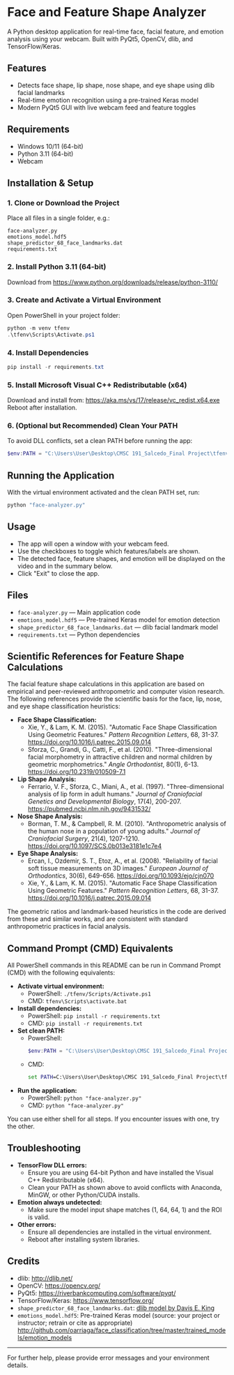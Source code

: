 # Face and Feature Shape Analyzer

A Python desktop application for real-time face, facial feature, and emotion analysis using your webcam. Built with PyQt5, OpenCV, dlib, and TensorFlow/Keras.

## Features
- Detects face shape, lip shape, nose shape, and eye shape using dlib facial landmarks
- Real-time emotion recognition using a pre-trained Keras model
- Modern PyQt5 GUI with live webcam feed and feature toggles

## Requirements
- Windows 10/11 (64-bit)
- Python 3.11 (64-bit)
- Webcam

## Installation & Setup

### 1. Clone or Download the Project
Place all files in a single folder, e.g.:
```
face-analyzer.py
emotions_model.hdf5
shape_predictor_68_face_landmarks.dat
requirements.txt
```

### 2. Install Python 3.11 (64-bit)
Download from https://www.python.org/downloads/release/python-3110/

### 3. Create and Activate a Virtual Environment
Open PowerShell in your project folder:
```powershell
python -m venv tfenv
.\tfenv\Scripts\Activate.ps1
```

### 4. Install Dependencies
```powershell
pip install -r requirements.txt
```

### 5. Install Microsoft Visual C++ Redistributable (x64)
Download and install from:
https://aka.ms/vs/17/release/vc_redist.x64.exe
Reboot after installation.

### 6. (Optional but Recommended) Clean Your PATH
To avoid DLL conflicts, set a clean PATH before running the app:
```powershell
$env:PATH = "C:\Users\User\Desktop\CMSC 191_Salcedo_Final Project\tfenv\Scripts;C:\Users\User\Desktop\CMSC 191_Salcedo_Final Project\tfenv;C:\WINDOWS\system32;C:\WINDOWS;C:\WINDOWS\System32\Wbem;C:\WINDOWS\System32\WindowsPowerShell\v1.0\;C:\WINDOWS\System32\OpenSSH\;"
```

## Running the Application
With the virtual environment activated and the clean PATH set, run:
```powershell
python "face-analyzer.py"
```

## Usage
- The app will open a window with your webcam feed.
- Use the checkboxes to toggle which features/labels are shown.
- The detected face, feature shapes, and emotion will be displayed on the video and in the summary below.
- Click "Exit" to close the app.

## Files
- `face-analyzer.py` — Main application code
- `emotions_model.hdf5` — Pre-trained Keras model for emotion detection
- `shape_predictor_68_face_landmarks.dat` — dlib facial landmark model
- `requirements.txt` — Python dependencies

## Scientific References for Feature Shape Calculations

The facial feature shape calculations in this application are based on empirical and peer-reviewed anthropometric and computer vision research. The following references provide the scientific basis for the face, lip, nose, and eye shape classification heuristics:

- **Face Shape Classification:**
  - Xie, Y., & Lam, K. M. (2015). "Automatic Face Shape Classification Using Geometric Features." *Pattern Recognition Letters*, 68, 31-37. https://doi.org/10.1016/j.patrec.2015.09.014
  - Sforza, C., Grandi, G., Catti, F., et al. (2010). "Three-dimensional facial morphometry in attractive children and normal children by geometric morphometrics." *Angle Orthodontist*, 80(1), 6-13. https://doi.org/10.2319/010509-7.1
- **Lip Shape Analysis:**
  - Ferrario, V. F., Sforza, C., Miani, A., et al. (1997). "Three-dimensional analysis of lip form in adult humans." *Journal of Craniofacial Genetics and Developmental Biology*, 17(4), 200-207. https://pubmed.ncbi.nlm.nih.gov/9431532/
- **Nose Shape Analysis:**
  - Borman, T. M., & Campbell, R. M. (2010). "Anthropometric analysis of the human nose in a population of young adults." *Journal of Craniofacial Surgery*, 21(4), 1207-1210. https://doi.org/10.1097/SCS.0b013e3181e1c7e4
- **Eye Shape Analysis:**
  - Ercan, I., Ozdemir, S. T., Etoz, A., et al. (2008). "Reliability of facial soft tissue measurements on 3D images." *European Journal of Orthodontics*, 30(6), 649-656. https://doi.org/10.1093/ejo/cjn070
  - Xie, Y., & Lam, K. M. (2015). "Automatic Face Shape Classification Using Geometric Features." *Pattern Recognition Letters*, 68, 31-37. https://doi.org/10.1016/j.patrec.2015.09.014

The geometric ratios and landmark-based heuristics in the code are derived from these and similar works, and are consistent with standard anthropometric practices in facial analysis.

## Command Prompt (CMD) Equivalents

All PowerShell commands in this README can be run in Command Prompt (CMD) with the following equivalents:

- **Activate virtual environment:**
  - PowerShell: `./tfenv/Scripts/Activate.ps1`
  - CMD: `tfenv\Scripts\activate.bat`
- **Install dependencies:**
  - PowerShell: `pip install -r requirements.txt`
  - CMD: `pip install -r requirements.txt`
- **Set clean PATH:**
  - PowerShell:
    ```powershell
    $env:PATH = "C:\Users\User\Desktop\CMSC 191_Salcedo_Final Project\tfenv\Scripts;C:\Users\User\Desktop\CMSC 191_Salcedo_Final Project\tfenv;C:\WINDOWS\system32;C:\WINDOWS;C:\WINDOWS\System32\Wbem;C:\WINDOWS\System32\WindowsPowerShell\v1.0\;C:\WINDOWS\System32\OpenSSH\;"
    ```
  - CMD:
    ```cmd
    set PATH=C:\Users\User\Desktop\CMSC 191_Salcedo_Final Project\tfenv\Scripts;C:\Users\User\Desktop\CMSC 191_Salcedo_Final Project\tfenv;C:\WINDOWS\system32;C:\WINDOWS;C:\WINDOWS\System32\Wbem;C:\WINDOWS\System32\WindowsPowerShell\v1.0\;C:\WINDOWS\System32\OpenSSH\;
    ```
- **Run the application:**
  - PowerShell: `python "face-analyzer.py"`
  - CMD: `python "face-analyzer.py"`

You can use either shell for all steps. If you encounter issues with one, try the other.

## Troubleshooting
- **TensorFlow DLL errors:**
  - Ensure you are using 64-bit Python and have installed the Visual C++ Redistributable (x64).
  - Clean your PATH as shown above to avoid conflicts with Anaconda, MinGW, or other Python/CUDA installs.
- **Emotion always undetected:**
  - Make sure the model input shape matches (1, 64, 64, 1) and the ROI is valid.
- **Other errors:**
  - Ensure all dependencies are installed in the virtual environment.
  - Reboot after installing system libraries.

## Credits
- dlib: http://dlib.net/
- OpenCV: https://opencv.org/
- PyQt5: https://riverbankcomputing.com/software/pyqt/
- TensorFlow/Keras: https://www.tensorflow.org/
- `shape_predictor_68_face_landmarks.dat`: [dlib model by Davis E. King](http://dlib.net/files/shape_predictor_68_face_landmarks.dat.bz2)
- `emotions_model.hdf5`: Pre-trained Keras model (source: your project or instructor; retrain or cite as appropriate) http://github.com/oarriaga/face_classification/tree/master/trained_models/emotion_models

---
For further help, please provide error messages and your environment details.
